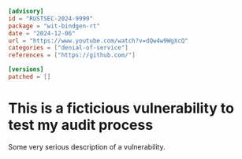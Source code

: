 ```toml
[advisory]
id = "RUSTSEC-2024-9999"
package = "wit-bindgen-rt"
date = "2024-12-06"
url = "https://www.youtube.com/watch?v=dQw4w9WgXcQ"
categories = ["denial-of-service"]
references = ["https://github.com/"]

[versions]
patched = []
```

# This is a ficticious vulnerability to test my audit process

Some very serious description of a vulnerability.